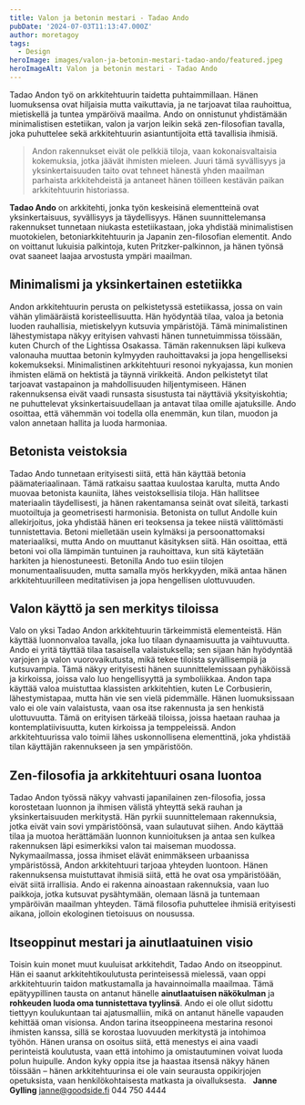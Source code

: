 ```yaml
---
title: Valon ja betonin mestari - Tadao Ando
pubDate: '2024-07-03T11:13:47.000Z'
author: moretagoy
tags:
  - Design
heroImage: images/valon-ja-betonin-mestari-tadao-ando/featured.jpeg
heroImageAlt: Valon ja betonin mestari - Tadao Ando
---
```


Tadao Andon työ on arkkitehtuurin taidetta puhtaimmillaan. Hänen luomuksensa ovat hiljaisia mutta vaikuttavia, ja ne tarjoavat tilaa rauhoittua, mietiskellä ja tuntea ympäröivä maailma. Ando on onnistunut yhdistämään minimalistisen estetiikan, valon ja varjon leikin sekä zen-filosofian tavalla, joka puhuttelee sekä arkkitehtuurin asiantuntijoita että tavallisia ihmisiä.

> Andon rakennukset eivät ole pelkkiä tiloja, vaan kokonaisvaltaisia kokemuksia, jotka jäävät ihmisten mieleen. Juuri tämä syvällisyys ja yksinkertaisuuden taito ovat tehneet hänestä yhden maailman parhaista arkkitehdeistä ja antaneet hänen töilleen kestävän paikan arkkitehtuurin historiassa.

**Tadao Ando** on arkkitehti, jonka työn keskeisinä elementteinä ovat yksinkertaisuus, syvällisyys ja täydellisyys. Hänen suunnittelemansa rakennukset tunnetaan niukasta estetiikastaan, joka yhdistää minimalistisen muotokielen, betoniarkkitehtuurin ja Japanin zen-filosofian elementit. Ando on voittanut lukuisia palkintoja, kuten Pritzker-palkinnon, ja hänen työnsä ovat saaneet laajaa arvostusta ympäri maailman.

## Minimalismi ja yksinkertainen estetiikka

Andon arkkitehtuurin perusta on pelkistetyssä estetiikassa, jossa on vain vähän ylimääräistä koristeellisuutta. Hän hyödyntää tilaa, valoa ja betonia luoden rauhallisia, mietiskelyyn kutsuvia ympäristöjä. Tämä minimalistinen lähestymistapa näkyy erityisen vahvasti hänen tunnetuimmissa töissään, kuten Church of the Lightissa Osakassa. Tämän rakennuksen läpi kulkeva valonauha muuttaa betonin kylmyyden rauhoittavaksi ja jopa hengelliseksi kokemukseksi. Minimalistinen arkkitehtuuri resonoi nykyajassa, kun monien ihmisten elämä on hektistä ja täynnä virikkeitä. Andon pelkistetyt tilat tarjoavat vastapainon ja mahdollisuuden hiljentymiseen. Hänen rakennuksensa eivät vaadi runsasta sisustusta tai näyttäviä yksityiskohtia; ne puhuttelevat yksinkertaisuudellaan ja antavat tilaa omille ajatuksille. Ando osoittaa, että vähemmän voi todella olla enemmän, kun tilan, muodon ja valon annetaan hallita ja luoda harmoniaa.

## Betonista veistoksia

Tadao Ando tunnetaan erityisesti siitä, että hän käyttää betonia päämateriaalinaan. Tämä ratkaisu saattaa kuulostaa karulta, mutta Ando muovaa betonista kauniita, lähes veistoksellisia tiloja. Hän hallitsee materiaalin täydellisesti, ja hänen rakentamansa seinät ovat sileitä, tarkasti muotoiltuja ja geometrisesti harmonisia. Betonista on tullut Andolle kuin allekirjoitus, joka yhdistää hänen eri teoksensa ja tekee niistä välittömästi tunnistettavia. Betoni mielletään usein kylmäksi ja persoonattomaksi materiaaliksi, mutta Ando on muuttanut käsityksen siitä. Hän osoittaa, että betoni voi olla lämpimän tuntuinen ja rauhoittava, kun sitä käytetään harkiten ja hienostuneesti. Betonilla Ando tuo esiin tilojen monumentaalisuuden, mutta samalla myös herkkyyden, mikä antaa hänen arkkitehtuurilleen meditatiivisen ja jopa hengellisen ulottuvuuden.

## Valon käyttö ja sen merkitys tiloissa

Valo on yksi Tadao Andon arkkitehtuurin tärkeimmistä elementeistä. Hän käyttää luonnonvaloa tavalla, joka luo tilaan dynaamisuutta ja vaihtuvuutta. Ando ei yritä täyttää tilaa tasaisella valaistuksella; sen sijaan hän hyödyntää varjojen ja valon vuorovaikutusta, mikä tekee tiloista syvällisempiä ja kutsuvampia. Tämä näkyy erityisesti hänen suunnittelemissaan pyhäköissä ja kirkoissa, joissa valo luo hengellisyyttä ja symboliikkaa. Andon tapa käyttää valoa muistuttaa klassisten arkkitehtien, kuten Le Corbusierin, lähestymistapaa, mutta hän vie sen vielä pidemmälle. Hänen luomuksissaan valo ei ole vain valaistusta, vaan osa itse rakennusta ja sen henkistä ulottuvuutta. Tämä on erityisen tärkeää tiloissa, joissa haetaan rauhaa ja kontemplatiivisuutta, kuten kirkoissa ja temppeleissä. Andon arkkitehtuurissa valo toimii lähes uskonnollisena elementtinä, joka yhdistää tilan käyttäjän rakennukseen ja sen ympäristöön.

## Zen-filosofia ja arkkitehtuuri osana luontoa

Tadao Andon työssä näkyy vahvasti japanilainen zen-filosofia, jossa korostetaan luonnon ja ihmisen välistä yhteyttä sekä rauhan ja yksinkertaisuuden merkitystä. Hän pyrkii suunnittelemaan rakennuksia, jotka eivät vain sovi ympäristöönsä, vaan sulautuvat siihen. Ando käyttää tilaa ja muotoa herättämään luonnon kunnioituksen ja antaa sen kulkea rakennuksen läpi esimerkiksi valon tai maiseman muodossa. Nykymaailmassa, jossa ihmiset elävät enimmäkseen urbaanissa ympäristössä, Andon arkkitehtuuri tarjoaa yhteyden luontoon. Hänen rakennuksensa muistuttavat ihmisiä siitä, että he ovat osa ympäristöään, eivät siitä irrallisia. Ando ei rakenna ainoastaan rakennuksia, vaan luo paikkoja, jotka kutsuvat pysähtymään, olemaan läsnä ja tuntemaan ympäröivän maailman yhteyden. Tämä filosofia puhuttelee ihmisiä erityisesti aikana, jolloin ekologinen tietoisuus on nousussa.

## Itseoppinut mestari ja ainutlaatuinen visio

Toisin kuin monet muut kuuluisat arkkitehdit, Tadao Ando on itseoppinut. Hän ei saanut arkkitehtikoulutusta perinteisessä mielessä, vaan oppi arkkitehtuurin taidon matkustamalla ja havainnoimalla maailmaa. Tämä epätyypillinen tausta on antanut hänelle **ainutlaatuisen näkökulman** ja **rohkeuden luoda oma tunnistettava tyylinsä**. Ando ei ole ollut sidottu tiettyyn koulukuntaan tai ajatusmalliin, mikä on antanut hänelle vapauden kehittää oman visionsa. Andon tarina itseoppineena mestarina resonoi ihmisten kanssa, sillä se korostaa luovuuden merkitystä ja intohimoa työhön. Hänen uransa on osoitus siitä, että menestys ei aina vaadi perinteistä koulutusta, vaan että intohimo ja omistautuminen voivat luoda polun huipulle. Andon kyky oppia itse ja haastaa itsensä näkyy hänen töissään – hänen arkkitehtuurinsa ei ole vain seurausta oppikirjojen opetuksista, vaan henkilökohtaisesta matkasta ja oivalluksesta.   **Janne Gylling** janne@goodside.fi 044 750 4444